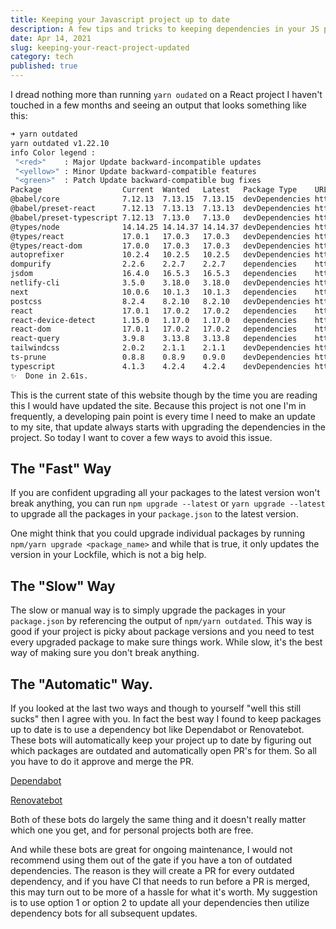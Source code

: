 ```yaml
---
title: Keeping your Javascript project up to date
description: A few tips and tricks to keeping dependencies in your JS project fresh
date: Apr 14, 2021
slug: keeping-your-react-project-updated
category: tech
published: true
---
```


I dread nothing more than running `yarn oudated` on a React project I haven't
touched in a few months and seeing an output that looks something like this:

```bash
➜ yarn outdated
yarn outdated v1.22.10
info Color legend :
 "<red>"    : Major Update backward-incompatible updates
 "<yellow>" : Minor Update backward-compatible features
 "<green>"  : Patch Update backward-compatible bug fixes
Package                  Current  Wanted   Latest   Package Type    URL
@babel/core              7.12.13  7.13.15  7.13.15  devDependencies https://babel.dev/docs/en/next/babel-core
@babel/preset-react      7.12.13  7.13.13  7.13.13  devDependencies https://babel.dev/docs/en/next/babel-preset-react
@babel/preset-typescript 7.12.13  7.13.0   7.13.0   devDependencies https://babel.dev/docs/en/next/babel-preset-typescript
@types/node              14.14.25 14.14.37 14.14.37 devDependencies https://github.com/DefinitelyTyped/DefinitelyTyped.git
@types/react             17.0.1   17.0.3   17.0.3   devDependencies https://github.com/DefinitelyTyped/DefinitelyTyped.git
@types/react-dom         17.0.0   17.0.3   17.0.3   devDependencies https://github.com/DefinitelyTyped/DefinitelyTyped.git
autoprefixer             10.2.4   10.2.5   10.2.5   devDependencies https://github.com/postcss/autoprefixer#readme
dompurify                2.2.6    2.2.7    2.2.7    dependencies    https://github.com/cure53/DOMPurify
jsdom                    16.4.0   16.5.3   16.5.3   dependencies    https://github.com/jsdom/jsdom#readme
netlify-cli              3.5.0    3.18.0   3.18.0   devDependencies https://github.com/netlify/cli
next                     10.0.6   10.1.3   10.1.3   dependencies    https://nextjs.org
postcss                  8.2.4    8.2.10   8.2.10   devDependencies https://postcss.org/
react                    17.0.1   17.0.2   17.0.2   dependencies    https://reactjs.org/
react-device-detect      1.15.0   1.17.0   1.17.0   dependencies    https://github.com/duskload/react-device-detect#readme
react-dom                17.0.1   17.0.2   17.0.2   dependencies    https://reactjs.org/
react-query              3.9.8    3.13.8   3.13.8   dependencies    https://github.com/tannerlinsley/react-query#readme
tailwindcss              2.0.2    2.1.1    2.1.1    devDependencies https://tailwindcss.com
ts-prune                 0.8.8    0.8.9    0.9.0    devDependencies https://github.com/nadeesha/ts-prune#readme
typescript               4.1.3    4.2.4    4.2.4    devDependencies https://www.typescriptlang.org/
✨  Done in 2.61s.

```

This is the current state of this website though by the time you are reading
this I would have updated the site. Because this project is not one I'm in
frequently, a developing pain point is every time I need to make an update to my
site, that update always starts with upgrading the dependencies in the project.
So today I want to cover a few ways to avoid this issue.

## The "Fast" Way

If you are confident upgrading all your packages to the latest version won't
break anything, you can run `npm upgrade --latest` or `yarn upgrade --latest` to
upgrade all the packages in your `package.json` to the latest version.

One might think that you could upgrade individual packages by running `npm/yarn upgrade <package_name>` and while that is true, it only updates the version in
your Lockfile, which is not a big help.

## The "Slow" Way

The slow or manual way is to simply upgrade the packages in your `package.json` by
referencing the output of `npm/yarn outdated`. This way is good if your project
is picky about package versions and you need to test every upgraded package to
make sure things work. While slow, it's the best way of making sure you don't
break anything.

## The "Automatic" Way.

If you looked at the last two ways and though to yourself "well this still
sucks" then I agree with you. In fact the best way I found to keep packages up
to date is to use a dependency bot like Dependabot or Renovatebot. These bots will
automatically keep your project up to date by figuring out which packages are
outdated and automatically open PR's for them. So all you have to do it approve
and merge the PR.

[Dependabot](https://dependabot.com/)

[Renovatebot](https://github.com/renovatebot/renovate)

Both of these bots do largely the same thing and it doesn't really matter which
one you get, and for personal projects both are free.

And while these bots are great for ongoing maintenance, I would not recommend
using them out of the gate if you have a ton of outdated dependencies. The
reason is they will create a PR for every outdated dependency, and if you have
CI that needs to run before a PR is merged, this may turn out to be more of a
hassle for what it's worth. My suggestion is to use option 1 or option 2 to
update all your dependencies then utilize dependency bots for all subsequent
updates.
